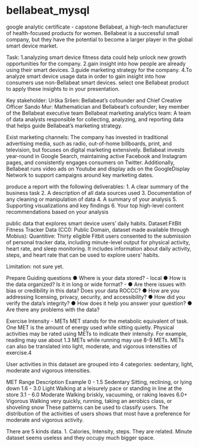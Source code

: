 # bellabeat_mysql
google analytic certificate - capstone 
Bellabeat, a high-tech manufacturer of health-focused products for women. Bellabeat is a successful small company, but they have the potential to become a larger player in the global smart device market. 

Task: 1.analyzing smart device fitness data could help unlock new growth opportunities for the company. 
      2.gain insight into how people are already using their smart devices. 
      3.guide marketing strategy for the company.
      4.To analyze smart device usage data in order to gain insight into how consumers use non-Bellabeat smart devices. select one
         Bellabeat product to apply these insights to in your presentation.


Key stakeholder: Urška Sršen: Bellabeat’s cofounder and Chief Creative Officer
                 Sando Mur: Mathematician and Bellabeat’s cofounder; key member of the Bellabeat executive team
                 Bellabeat marketing analytics team: A team of data analysts responsible for collecting, analyzing, and
                 reporting data that helps guide Bellabeat’s marketing strategy. 
                 
Exist marketing channels: The company has invested in traditional advertising media, such as radio, out-of-home billboards, 
print, and television, but focuses on digital marketing extensively. Bellabeat invests year-round in Google Search, maintaining active 
Facebook and Instagram pages, and consistently engages consumers on Twitter.
Additionally, Bellabeat runs video ads on Youtube and display ads on the GoogleDisplay Network to support campaigns around key marketing dates.

produce a report with the following deliverables:
        1. A clear summary of the business task 
        2. A description of all data sources used
        3. Documentation of any cleaning or manipulation of data
        4. A summary of your analysis
        5. Supporting visualizations and key findings
        6. Your top high-level content recommendations based on your analysis
        
public data that explores smart device users’ daily habits.
Dataset:FitBit Fitness Tracker Data (CC0: Public Domain, dataset made available through Mobius):
Quantitive: Thirty eligible Fitbit users consented to the submission of
            personal tracker data, including minute-level output for physical activity, heart rate, and sleep monitoring. It includes
            information about daily activity, steps, and heart rate that can be used to explore users’ habits.
            
Limitation: not sure yet. 

Prepare
Guiding questions
● Where is your data stored? - local
● How is the data organized? Is it in long or wide format? - 
● Are there issues with bias or credibility in this data? Does your data ROCCC?
● How are you addressing licensing, privacy, security, and accessibility?
● How did you verify the data’s integrity?
● How does it help you answer your question?
● Are there any problems with the data?

Exercise Intensity - METs
MET stands for the metabolic equivalent of task. One MET is the amount of energy used while sitting quietly. Physical activities may be rated using METs to indicate their intensity. For example, reading may use about 1.3 METs while running may use 8-9 METs. METs can also be translated into light, moderate, and vigorous intensities of exercise.4

User activities in this dataset are grouped into 4 categories: sedentary, light, moderate and vigorous intensities.

MET Range	Description	Example
0 - 1.5	Sedentary	Sitting, reclining, or lying down
1.6 - 3.0	Light	Walking at a leisurely pace or standing in line at the store
3.1 - 6.0	Moderate	Walking briskly, vacuuming, or raking leaves
6.0+	Vigorous	Walking very quickly, running, taking an aerobics class, or shoveling snow
These patterns can be used to classify users. The distribution of the activities of users shows that most have a preference for moderate and vigorous activity.

There are 5 kinds data. 1. Calories, Intensity, steps. They are related. Minute dataset seems useless and they occupy much bigger space. 
